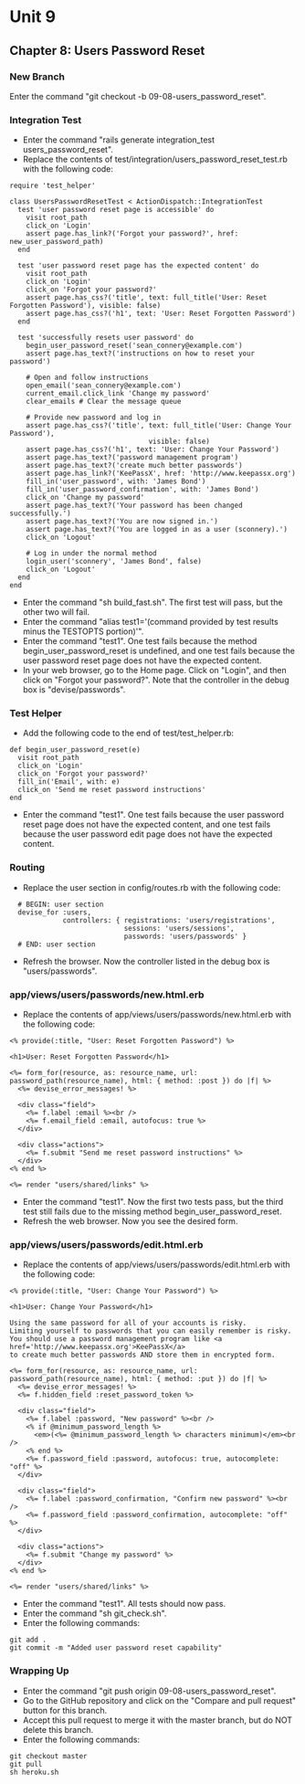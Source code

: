 # Unit 9
## Chapter 8: Users Password Reset

### New Branch
Enter the command "git checkout -b 09-08-users_password_reset".

### Integration Test
* Enter the command "rails generate integration_test users_password_reset".
* Replace the contents of test/integration/users_password_reset_test.rb with the following code:
```
require 'test_helper'

class UsersPasswordResetTest < ActionDispatch::IntegrationTest
  test 'user password reset page is accessible' do
    visit root_path
    click_on 'Login'
    assert page.has_link?('Forgot your password?', href: new_user_password_path)
  end

  test 'user password reset page has the expected content' do
    visit root_path
    click_on 'Login'
    click_on 'Forgot your password?'
    assert page.has_css?('title', text: full_title('User: Reset Forgotten Password'), visible: false)
    assert page.has_css?('h1', text: 'User: Reset Forgotten Password')
  end

  test 'successfully resets user password' do
    begin_user_password_reset('sean_connery@example.com')
    assert page.has_text?('instructions on how to reset your password')

    # Open and follow instructions
    open_email('sean_connery@example.com')
    current_email.click_link 'Change my password'
    clear_emails # Clear the message queue

    # Provide new password and log in
    assert page.has_css?('title', text: full_title('User: Change Your Password'),
                                  visible: false)
    assert page.has_css?('h1', text: 'User: Change Your Password')
    assert page.has_text?('password management program')
    assert page.has_text?('create much better passwords')
    assert page.has_link?('KeePassX', href: 'http://www.keepassx.org')
    fill_in('user_password', with: 'James Bond')
    fill_in('user_password_confirmation', with: 'James Bond')
    click_on 'Change my password'
    assert page.has_text?('Your password has been changed successfully.')
    assert page.has_text?('You are now signed in.')
    assert page.has_text?('You are logged in as a user (sconnery).')
    click_on 'Logout'

    # Log in under the normal method
    login_user('sconnery', 'James Bond', false)
    click_on 'Logout'
  end
end
```
* Enter the command "sh build_fast.sh".  The first test will pass, but the other two will fail.
* Enter the command "alias test1='(command provided by test results minus the TESTOPTS portion)'".
* Enter the command "test1".  One test fails because the method begin_user_password_reset is undefined, and one test fails because the user password reset page does not have the expected content.
* In your web browser, go to the Home page.  Click on "Login", and then click on "Forgot your password?".  Note that the controller in the debug box is "devise/passwords".

### Test Helper
* Add the following code to the end of test/test_helper.rb:
```
def begin_user_password_reset(e)
  visit root_path
  click_on 'Login'
  click_on 'Forgot your password?'
  fill_in('Email', with: e)
  click_on 'Send me reset password instructions'
end
```
* Enter the command "test1".  One test fails because the user password reset page does not have the expected content, and one test fails because the user password edit page does not have the expected content.

### Routing
* Replace the user section in config/routes.rb with the following code:
```
  # BEGIN: user section
  devise_for :users,
             controllers: { registrations: 'users/registrations',
                            sessions: 'users/sessions',
                            passwords: 'users/passwords' }
  # END: user section
```
* Refresh the browser.  Now the controller listed in the debug box is "users/passwords".


### app/views/users/passwords/new.html.erb
* Replace the contents of app/views/users/passwords/new.html.erb with the following code:
```
<% provide(:title, "User: Reset Forgotten Password") %>

<h1>User: Reset Forgotten Password</h1>

<%= form_for(resource, as: resource_name, url: password_path(resource_name), html: { method: :post }) do |f| %>
  <%= devise_error_messages! %>

  <div class="field">
    <%= f.label :email %><br />
    <%= f.email_field :email, autofocus: true %>
  </div>

  <div class="actions">
    <%= f.submit "Send me reset password instructions" %>
  </div>
<% end %>

<%= render "users/shared/links" %>
```
* Enter the command "test1".  Now the first two tests pass, but the third test still fails due to the missing method begin_user_password_reset.
* Refresh the web browser.  Now you see the desired form.

### app/views/users/passwords/edit.html.erb
* Replace the contents of app/views/users/passwords/edit.html.erb with the following code:
```
<% provide(:title, "User: Change Your Password") %>

<h1>User: Change Your Password</h1>

Using the same password for all of your accounts is risky.
Limiting yourself to passwords that you can easily remember is risky.
You should use a password management program like <a href='http://www.keepassx.org'>KeePassX</a>
to create much better passwords AND store them in encrypted form.

<%= form_for(resource, as: resource_name, url: password_path(resource_name), html: { method: :put }) do |f| %>
  <%= devise_error_messages! %>
  <%= f.hidden_field :reset_password_token %>

  <div class="field">
    <%= f.label :password, "New password" %><br />
    <% if @minimum_password_length %>
      <em>(<%= @minimum_password_length %> characters minimum)</em><br />
    <% end %>
    <%= f.password_field :password, autofocus: true, autocomplete: "off" %>
  </div>

  <div class="field">
    <%= f.label :password_confirmation, "Confirm new password" %><br />
    <%= f.password_field :password_confirmation, autocomplete: "off" %>
  </div>

  <div class="actions">
    <%= f.submit "Change my password" %>
  </div>
<% end %>

<%= render "users/shared/links" %>
```
* Enter the command "test1".  All tests should now pass.
* Enter the command "sh git_check.sh".
* Enter the following commands:
```
git add .
git commit -m "Added user password reset capability"
```

### Wrapping Up
* Enter the command "git push origin 09-08-users_password_reset".
* Go to the GitHub repository and click on the "Compare and pull request" button for this branch.
* Accept this pull request to merge it with the master branch, but do NOT delete this branch.
* Enter the following commands:
```
git checkout master
git pull
sh heroku.sh
```
